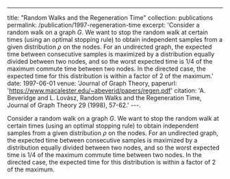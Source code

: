 ---
title: "Random Walks and the Regeneration Time"
collection: publications
permalink: /publication/1997-regeneration-time
excerpt: 'Consider a random walk on a graph $G$. We want to stop the random walk at certain times (using an optimal stopping rule) to obtain independent samples from a given distribution $\rho$ on the nodes. For an undirected graph, the expected time between consecutive samples is maximized by a distribution equally divided between two nodes, and so the worst expected time is $1/4$ of the maximum commute time between two nodes. In the directed case, the expected time for this distribution is within a factor of 2 of the maximum.'
date: 1997-06-01
venue: 'Journal of Graph Theory,
paperurl: 'https://www.macalester.edu/~abeverid/papers/regen.pdf'
citation: 'A. Beveridge and L. Lovász, Random Walks and the Regeneration Time, Journal of Graph Theory 29 (1998), 57-62.'
---.


Consider a random walk on a graph $G$. We want to stop the random walk at certain times (using an optimal stopping rule) to obtain independent samples from a given distribution $\rho$ on the nodes. For an undirected graph, the expected time between consecutive samples is maximized by a distribution equally divided between two nodes, and so the worst expected time is $1/4$ of the maximum commute time between two nodes. In the directed case, the expected time for this distribution is within a factor of 2 of the maximum.
